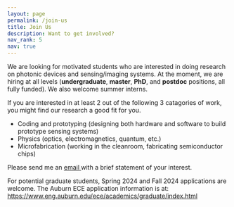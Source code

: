 ```yaml
---
layout: page
permalink: /join-us
title: Join Us
description: Want to get involved?
nav_rank: 5
nav: true
---
```


We are looking for motivated students who are interested in doing research on photonic devices and sensing/imaging systems.
At the moment, we are hiring at all levels (**undergraduate**, **master**, **PhD**, and **postdoc** positions, all fully funded). We also welcome summer interns.

If you are interested in at least 2 out of the following 3 catagories of work, you might find our research a good fit for you. 
- Coding and prototyping (designing both hardware and software to build prototype sensing systems)
- Physics (optics, electromagnetics, quantum, etc.)
- Microfabrication (working in the cleanroom, fabricating semiconductor chips)


Please send me an <a href="mailto:{{ site.email | encode_email }}" title="email">email <i class="fas fa-envelope"></i></a> with a brief statement of your interest.

For potential graduate students, Spring 2024 and Fall 2024 applications are welcome. 
The Auburn ECE application information is at: <https://www.eng.auburn.edu/ece/academics/graduate/index.html>
